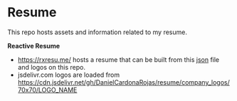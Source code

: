 # Resume

This repo hosts assets and information related to my resume.


**Reactive Resume**

- https://rxresu.me/ hosts a resume that can be built from this [json]() file and logos on this repo.
- jsdelivr.com logos are loaded from https://cdn.jsdelivr.net/gh/DanielCardonaRojas/resume/company_logos/70x70/LOGO_NAME
